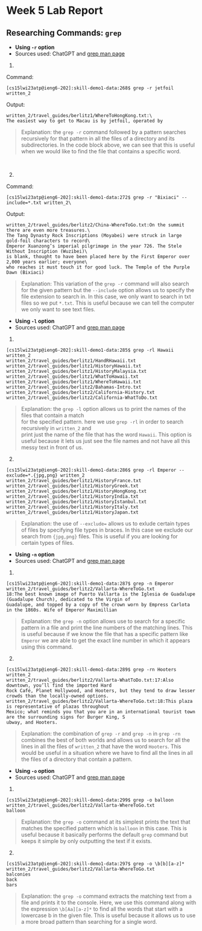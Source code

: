 # Week 5 Lab Report
## Researching Commands: `grep`
- **Using `-r` option**
- Sources used: ChatGPT and [grep man page](https://linuxcommand.org/lc3_man_pages/grep1.html)<br />
1.
Command:
```
[cs15lwi23atp@ieng6-202]:skill-demo1-data:268$ grep -r jetfoil written_2
```
Output:
```
written_2/travel_guides/berlitz1/WhereToHongKong.txt:\        
The easiest way to get to Macau is by jetfoil, operated by
```
> Explanation: the `grep -r` command followed by a pattern searches recursively for that pattern
> in all the files of a directory and its subdirectories. In the code block above, we can see 
> that this is useful when we would like to find the file that contains a specific word.
<br />

2.
Command:
```
[cs15lwi23atp@ieng6-202]:skill-demo1-data:272$ grep -r "Bixiaci" --include=*.txt written_2\
```
Output:
```
written_2/travel_guides/berlitz2/China-WhereToGo.txt:On the summit there are even more treasures.\ 
The Tang Dynasty Rock Inscriptions (Moyabei) were struck in large gold-foil characters to record\ 
Emperor Xuanzong’s imperial pilgrimage in the year 726. The Stele Without Inscription (Wuzibei)\ 
is blank, thought to have been placed here by the First Emperor over 2,000 years earlier; everyone\ 
who reaches it must touch it for good luck. The Temple of the Purple Dawn (Bixiaci)
```
> Explanation: This variation of the `grep -r` command will also search for the given pattern but
> the `--include` option allows us to specify the file extension to search in. In this case, we
> only want to search in txt files so we put `*.txt`. This is useful because we can tell the computer
> we only want to see text files.



- **Using `-l` option**
- Sources used: ChatGPT and [grep man page](https://linuxcommand.org/lc3_man_pages/grep1.html)<br />
1.
```
[cs15lwi23atp@ieng6-202]:skill-demo1-data:285$ grep -rl Hawaii written_2
written_2/travel_guides/berlitz1/HandRHawaii.txt
written_2/travel_guides/berlitz1/HistoryHawaii.txt
written_2/travel_guides/berlitz1/HistoryMalaysia.txt
written_2/travel_guides/berlitz1/WhatToHawaii.txt
written_2/travel_guides/berlitz1/WhereToHawaii.txt
written_2/travel_guides/berlitz2/Bahamas-Intro.txt
written_2/travel_guides/berlitz2/California-History.txt
written_2/travel_guides/berlitz2/California-WhatToDo.txt
```
> Explanation: the `grep -l` option allows us to print the names of the files that contain a match\
> for the specified pattern. here we use `grep -rl` in order to search recursively in `written_2` and\
> print just the name of the file that has the word `Hawaii`. This option is useful because it lets
> us just see the file names and not have all this messy text in front of us.<br />

2. 
```
[cs15lwi23atp@ieng6-202]:skill-demo1-data:286$ grep -rl Emperor --exclude=*.{jpg,png} written_2
written_2/travel_guides/berlitz1/HistoryFrance.txt
written_2/travel_guides/berlitz1/HistoryGreek.txt
written_2/travel_guides/berlitz1/HistoryHongKong.txt
written_2/travel_guides/berlitz1/HistoryIndia.txt
written_2/travel_guides/berlitz1/HistoryIstanbul.txt
written_2/travel_guides/berlitz1/HistoryItaly.txt
written_2/travel_guides/berlitz1/HistoryJapan.txt
```
> Explanation: the use of `--exclude=` allows us to exlude certain types of files by specifying file
> types in braces. In this case we exclude our search from `{jpg,png}` files. This is useful if you are
> looking for certain types of files.



- **Using `-n` option**
- Sources used: ChatGPT and [grep man page](https://linuxcommand.org/lc3_man_pages/grep1.html)<br />
1.
```
[cs15lwi23atp@ieng6-202]:skill-demo1-data:287$ grep -n Emperor written_2/travel_guides/berlitz2/Vallarta-WhereToGo.txt
18:The best known image of Puerto Vallarta is the Iglesia de Guadalupe (Guadalupe Church), dedicated to the Virgin of
Guadalupe, and topped by a copy of the crown worn by Empress Carlota in the 1860s. Wife of Emperor Maximillian
```
> Explanation: the `grep -n` option allows use to search for a specific pattern in a file and print the line numbers of
> the matching lines. This is useful because if we know the file that has a specific pattern like `Emperor` we are able
> to get the exact line number in which it appears using this command. <br />
2.
```
[cs15lwi23atp@ieng6-202]:skill-demo1-data:289$ grep -rn Hooters written_2
written_2/travel_guides/berlitz2/Vallarta-WhatToDo.txt:17:Also downtown, you’ll find the imported Hard
Rock Café, Planet Hollywood, and Hooters, but they tend to draw lesser crowds than the locally-owned options.
written_2/travel_guides/berlitz2/Vallarta-WhereToGo.txt:18:This plaza is representative of plazas throughout 
Mexico; what reminds you that you are in an international tourist town are the surrounding signs for Burger King, S
ubway, and Hooters.
```
> Explanation: the combination of `grep -r` and `grep -n` in `grep -rn` combines the best of both worlds and allows us to
> search for all the lines in all the files of `written_2` that have the word `Hooters`. This would be useful in a
> situation where we have to find all the lines in all the files of a directory that contain a pattern.



- **Using `-o` option**
- Sources used: ChatGPT and [grep man page](https://linuxcommand.org/lc3_man_pages/grep1.html)<br />
1.
```
[cs15lwi23atp@ieng6-202]:skill-demo1-data:299$ grep -o balloon written_2/travel_guides/berlitz2/Vallarta-WhereToGo.txt
balloon
```
> Explanation: the `grep -o` command at its simplest prints the text that matches the specified pattern which is `balloon`
> in this case. This is useful because it basically performs the default `grep` command but keeps it simple by only
> outputting the text if it exists.<br />
2.
```
[cs15lwi23atp@ieng6-202]:skill-demo1-data:297$ grep -o \b[b][a-z]* written_2/travel_guides/berlitz2/Vallarta-WhereToGo.txt 
balconies
back
bars
```
> Explanation: the `grep -o` command extracts the matching text from a file and prints it to the console. Here, we
> use this command along with the expression `\b[Aa][a-z]*` to find all the words that start with a lowercase b in
> the given file. This is useful because it allows us to use a more broad pattern than searching for a single word.
